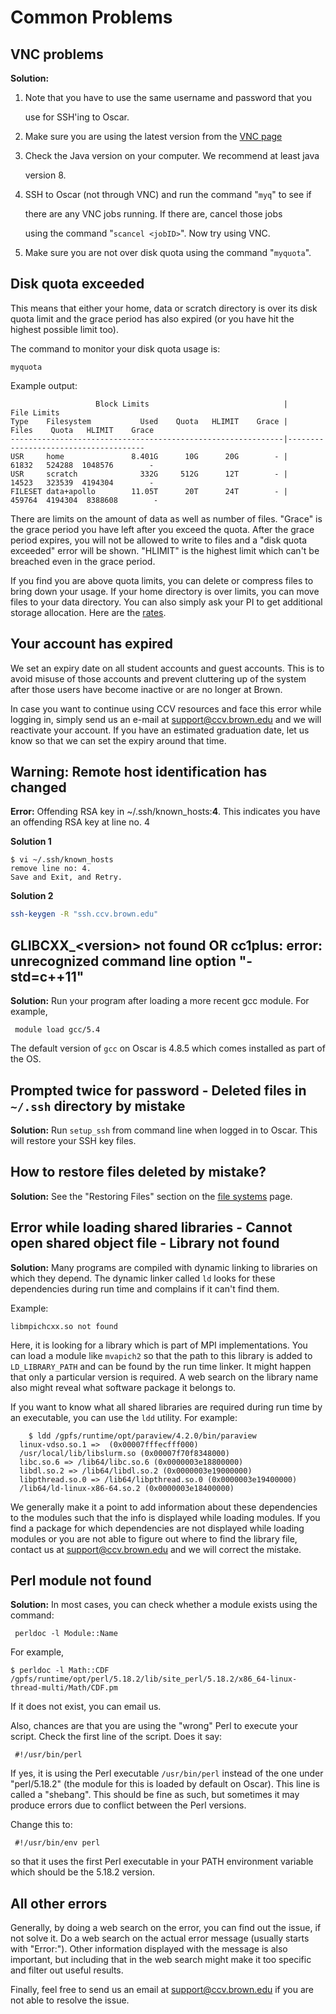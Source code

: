 # Common Problems

## VNC problems

**Solution:**

1. Note that you have to use the same username and password that you

   use for SSH'ing to Oscar.

2. Make sure you are using the latest version from the [VNC page](https://github.com/brown-ccv/HPC-documentation/tree/274acf2ee119a42697ed887d0deb64f3f06d57c1/getting-help/vnc/README.md)
3. Check the Java version on your computer. We recommend at least java

   version 8.

4. SSH to Oscar \(not through VNC\) and run the command "`myq`" to see if

   there are any VNC jobs running. If there are, cancel those jobs

   using the command "`scancel <jobID>`". Now try using VNC.

5. Make sure you are not over disk quota using the command "`myquota`".

## Disk quota exceeded

This means that either your home, data or scratch directory is over its disk quota limit and the grace period has also expired \(or you have hit the highest possible limit too\).

The command to monitor your disk quota usage is:

```text
myquota
```

Example output:

```text
                   Block Limits                              |           File Limits              
Type    Filesystem           Used    Quota   HLIMIT    Grace |    Files    Quota   HLIMIT    Grace
-------------------------------------------------------------|--------------------------------------
USR     home               8.401G      10G      20G        - |    61832   524288  1048576        -
USR     scratch              332G     512G      12T        - |    14523   323539  4194304        -
FILESET data+apollo        11.05T      20T      24T        - |   459764  4194304  8388608        -
```

There are limits on the amount of data as well as number of files. "Grace" is the grace period you have left after you exceed the quota. After the grace period expires, you will not be allowed to write to files and a "disk quota exceeded" error will be shown. "HLIMIT" is the highest limit which can't be breached even in the grace period.

If you find you are above quota limits, you can delete or compress files to bring down your usage. If your home directory is over limits, you can move files to your data directory. You can also simply ask your PI to get additional storage allocation. Here are the [rates](https://github.com/brown-ccv/HPC-documentation/tree/274acf2ee119a42697ed887d0deb64f3f06d57c1/getting-help/doc/rates/README.md).

## Your account has expired

We set an expiry date on all student accounts and guest accounts. This is to avoid misuse of those accounts and prevent cluttering up of the system after those users have become inactive or are no longer at Brown.

In case you want to continue using CCV resources and face this error while logging in, simply send us an e-mail at support@ccv.brown.edu and we will reactivate your account. If you have an estimated graduation date, let us know so that we can set the expiry around that time.

## **Warning: Remote host identification has changed**

**Error:** Offending RSA key in ~/.ssh/known\_hosts:**4**. This indicates you have an offending RSA key at line no. 4

**Solution 1**

```text
$ vi ~/.ssh/known_hosts
remove line no: 4.
Save and Exit, and Retry.
```

**Solution 2**

```bash
ssh-keygen -R "ssh.ccv.brown.edu"
```

## GLIBCXX\_&lt;version&gt; not found OR cc1plus: error: unrecognized command line option "-std=c++11"

**Solution:** Run your program after loading a more recent gcc module. For example,

```text
 module load gcc/5.4
```

The default version of `gcc` on Oscar is 4.8.5 which comes installed as part of the OS.

## Prompted twice for password - Deleted files in `~/.ssh` directory by mistake

**Solution:** Run `setup_ssh` from command line when logged in to Oscar. This will restore your SSH key files.

## How to restore files deleted by mistake?

**Solution:** See the "Restoring Files" section on the [file systems](../managing-files/restore.md) page.

## Error while loading shared libraries - Cannot open shared object file - Library not found

**Solution:** Many programs are compiled with dynamic linking to libraries on which they depend. The dynamic linker called `ld` looks for these dependencies during run time and complains if it can't find them.

Example:

```text
libmpichcxx.so not found
```

Here, it is looking for a library which is part of MPI implementations. You can load a module like `mvapich2` so that the path to this library is added to `LD_LIBRARY_PATH` and can be found by the run time linker. It might happen that only a particular version is required. A web search on the library name also might reveal what software package it belongs to.

If you want to know what all shared libraries are required during run time by an executable, you can use the `ldd` utility. For example:

```text
    $ ldd /gpfs/runtime/opt/paraview/4.2.0/bin/paraview
  linux-vdso.so.1 =>  (0x00007fffecfff000)
  /usr/local/lib/libslurm.so (0x00007f70f8348000)
  libc.so.6 => /lib64/libc.so.6 (0x0000003e18800000)
  libdl.so.2 => /lib64/libdl.so.2 (0x0000003e19000000)
  libpthread.so.0 => /lib64/libpthread.so.0 (0x0000003e19400000)
  /lib64/ld-linux-x86-64.so.2 (0x0000003e18400000)
```

We generally make it a point to add information about these dependencies to the modules such that the info is displayed while loading modules. If you find a package for which dependencies are not displayed while loading modules or you are not able to figure out where to find the library file, contact us at support@ccv.brown.edu and we will correct the mistake.

## Perl module not found

**Solution:** In most cases, you can check whether a module exists using the command:

```text
 perldoc -l Module::Name
```

For example,

```text
$ perldoc -l Math::CDF
/gpfs/runtime/opt/perl/5.18.2/lib/site_perl/5.18.2/x86_64-linux-thread-multi/Math/CDF.pm
```

If it does not exist, you can email us.

Also, chances are that you are using the "wrong" Perl to execute your script. Check the first line of the script. Does it say:

```text
 #!/usr/bin/perl
```

If yes, it is using the Perl executable `/usr/bin/perl` instead of the one under "perl/5.18.2" \(the module for this is loaded by default on Oscar\). This line is called a "shebang". This should be fine as such, but sometimes it may produce errors due to conflict between the Perl versions.

Change this to:

```text
 #!/usr/bin/env perl
```

so that it uses the first Perl executable in your PATH environment variable which should be the 5.18.2 version.

## All other errors

Generally, by doing a web search on the error, you can find out the issue, if not solve it. Do a web search on the actual error message \(usually starts with "Error:"\). Other information displayed with the message is also important, but including that in the web search might make it too specific and filter out useful results.

Finally, feel free to send us an email at support@ccv.brown.edu if you are not able to resolve the issue.

